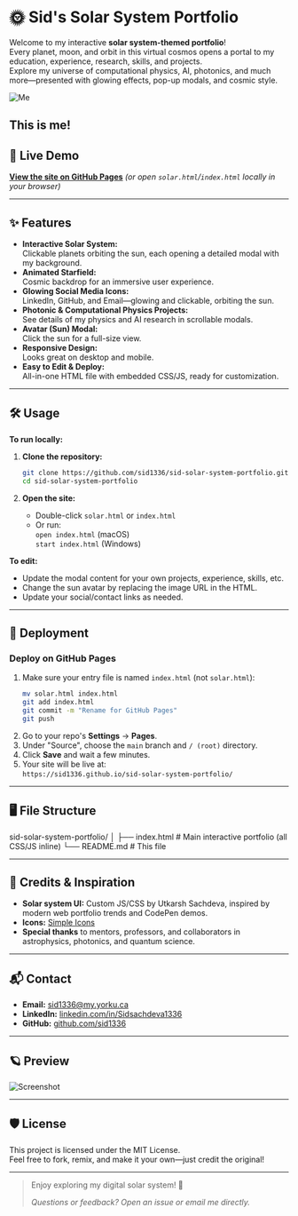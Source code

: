 # 🌞 Sid's Solar System Portfolio

Welcome to my interactive **solar system-themed portfolio**!  
Every planet, moon, and orbit in this virtual cosmos opens a portal to my education, experience, research, skills, and projects.  
Explore my universe of computational physics, AI, photonics, and much more—presented with glowing effects, pop-up modals, and cosmic style.

![Me](https://i.imgur.com/uXfaHzu.jpg)

This is me!
---

## 🚀 Live Demo

[**View the site on GitHub Pages**](https://sid1336.github.io/sid-solar-system-portfolio.github.io/) 
*(or open `solar.html`/`index.html` locally in your browser)*

---

## ✨ Features

- **Interactive Solar System:**  
  Clickable planets orbiting the sun, each opening a detailed modal with my background.
- **Animated Starfield:**  
  Cosmic backdrop for an immersive user experience.
- **Glowing Social Media Icons:**  
  LinkedIn, GitHub, and Email—glowing and clickable, orbiting the sun.
- **Photonic & Computational Physics Projects:**  
  See details of my physics and AI research in scrollable modals.
- **Avatar (Sun) Modal:**  
  Click the sun for a full-size view.
- **Responsive Design:**  
  Looks great on desktop and mobile.
- **Easy to Edit & Deploy:**  
  All-in-one HTML file with embedded CSS/JS, ready for customization.

---

## 🛠 Usage

**To run locally:**

1. **Clone the repository:**
    ```bash
    git clone https://github.com/sid1336/sid-solar-system-portfolio.git
    cd sid-solar-system-portfolio
    ```

2. **Open the site:**
    - Double-click `solar.html` or `index.html`
    - Or run:  
      `open index.html` (macOS)  
      `start index.html` (Windows)

**To edit:**
- Update the modal content for your own projects, experience, skills, etc.
- Change the sun avatar by replacing the image URL in the HTML.
- Update your social/contact links as needed.

---

## 🚢 Deployment

### **Deploy on GitHub Pages**

1. Make sure your entry file is named `index.html` (not `solar.html`):
    ```bash
    mv solar.html index.html
    git add index.html
    git commit -m "Rename for GitHub Pages"
    git push
    ```
2. Go to your repo's **Settings** → **Pages**.
3. Under "Source", choose the `main` branch and `/ (root)` directory.
4. Click **Save** and wait a few minutes.
5. Your site will be live at:  
   `https://sid1336.github.io/sid-solar-system-portfolio/`

---

## 🖥️ File Structure

sid-solar-system-portfolio/
│
├── index.html   # Main interactive portfolio (all CSS/JS inline)
└── README.md    # This file



---

## 📝 Credits & Inspiration

- **Solar system UI:** Custom JS/CSS by Utkarsh Sachdeva, inspired by modern web portfolio trends and CodePen demos.
- **Icons:** [Simple Icons](https://simpleicons.org/)
- **Special thanks** to mentors, professors, and collaborators in astrophysics, photonics, and quantum science.

---

## 📬 Contact

- **Email:** [sid1336@my.yorku.ca](mailto:sid1336@my.yorku.ca)
- **LinkedIn:** [linkedin.com/in/Sidsachdeva1336](https://www.linkedin.com/in/Sidsachdeva1336)
- **GitHub:** [github.com/sid1336](https://github.com/sid1336)

---

## 🪐 Preview

![Screenshot](https://i.imgur.com/4qLKhWt.png)



---

## 🛡 License

This project is licensed under the MIT License.  
Feel free to fork, remix, and make it your own—just credit the original!

---

> Enjoy exploring my digital solar system! 🌌  
>
> *Questions or feedback? Open an issue or email me directly.*
